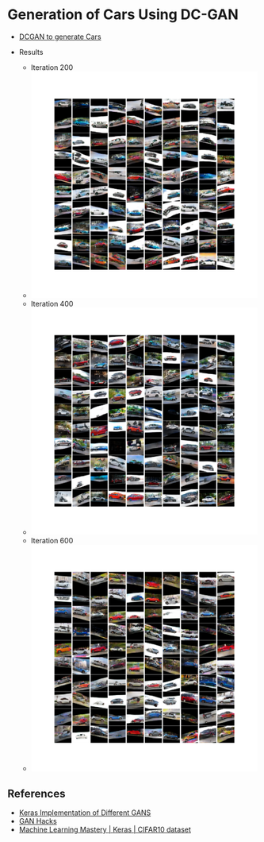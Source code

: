 # Generation of Cars Using DC-GAN

* [DCGAN to generate Cars](./DCGAN_v3.ipynb)

* Results

  * Iteration 200
  * ![gen_plot_e200](./gen_images_v3/gen_plot_e200.png)
  * Iteration 400
  * ![gen_plot_e400](./gen_images_v3/gen_plot_e400.png)
  * Iteration 600
  * ![gen_plot_e600](./gen_images_v3/gen_plot_e600.png)

  

## References

* [Keras Implementation of Different GANS](<https://github.com/eriklindernoren/Keras-GAN#gan>)
* [GAN Hacks](<https://github.com/soumith/ganhacks>)
* [Machine Learning Mastery | Keras | CIFAR10 dataset](<https://machinelearningmastery.com/how-to-develop-a-generative-adversarial-network-for-a-cifar-10-small-object-photographs-from-scratch/>)

